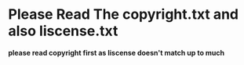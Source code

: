 # Please Read The copyright.txt and also liscense.txt
**please read copyright first as liscense doesn't match up to much**
